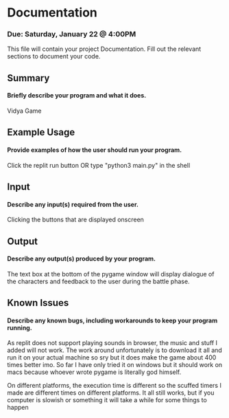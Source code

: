 # Documentation
### Due: Saturday, January 22 @ 4:00PM

This file will contain your project Documentation. Fill out the relevant sections to document your code.

## Summary
#### Briefly describe your program and what it does.
Vidya Game

## Example Usage
#### Provide examples of how the user should run your program.
Click the replit run button OR type "python3 main.py" in the shell

## Input
#### Describe any input(s) required from the user.
Clicking the buttons that are displayed onscreen

## Output
#### Describe any output(s) produced by your program.
The text box at the bottom of the pygame window will display dialogue of the characters and feedback to the user during the battle phase.

## Known Issues
#### Describe any known bugs, including workarounds to keep your program running.
As replit does not support playing sounds in browser, the music and stuff I added will not work.
The work around unfortunately is to download it all and run it on your actual machine so sry but it does make the game about 400 times better imo.
So far I have only tried it on windows but it should work on macs because whoever wrote pygame is literally god himself.

On different platforms, the execution time is different so the scuffed timers I made are different times
on different platforms. It all still works, but if you computer is slowish or something it will take a 
while for some things to happen
